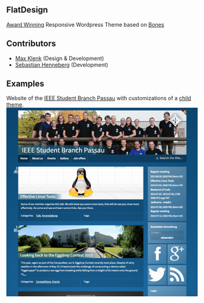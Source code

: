 ## FlatDesign

[Award Winning](https://www.facebook.com/ieee.r8sac/photos/a.10150200361831912.331391.282925976911/10153304357706912/) Responsive Wordpress Theme based on [Bones](https://github.com/eddiemachado/bones)

## Contributors
- [Max Klenk](http://github.com/maxklenk) (Design & Development)
- [Sebastian Henneberg](http://github.com/sebastianhenneberg) (Development)

## Examples

Website of the [IEEE Student Branch Passau](http://ieee-passau.org) with customizations of a [child theme](https://github.com/maxklenk/flatdesign-child-ieee).  
![Screenshot](https://github.com/maxklenk/flatdesign/raw/master/ieee-passau.org.png)